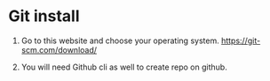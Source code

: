 # Git install 

1. Go to this website and choose your operating system.
    https://git-scm.com/download/

2. You will need Github cli as well to create repo on github.
   
